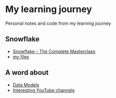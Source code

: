 # My learning journey
Personal notes and code from my learning journey

## Snowflake
- [Snowflake – The Complete Masterclass](https://www.udemy.com/course/snowflake-masterclass/)
- [my files](./snowflake)

## A word about 
- [Data Models](./a_word_about/data_models.md)
- [Interesting YouTube channels](./a_word_about/youtube_channels.md)

